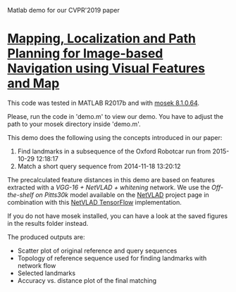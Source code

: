  Matlab demo for our CVPR'2019 paper
# [Mapping, Localization and Path Planning for Image-based Navigation using Visual Features and Map](https://arxiv.org/pdf/1812.03795.pdf)

This code was tested in MATLAB R2017b and with [mosek 8.1.0.64](https://www.mosek.com/downloads/).

Please, run the code in 'demo.m' to view our demo.
You have to adjust the path to your mosek directory inside 'demo.m'.

This demo does the following using the concepts introduced in our paper:
1) Find landmarks in a subsequence of the Oxford Robotcar run from  2015-10-29 12:18:17
2) Match a short query sequence from 2014-11-18 13:20:12

The precalculated feature distances in this demo are based on features extracted with a _VGG-16 + NetVLAD + whitening_ network.
We use the _Off-the-shelf on Pitts30k_ model available on the [NetVLAD](https://www.di.ens.fr/willow/research/netvlad/) project page in combination with this [NetVLAD TensorFlow](https://github.com/uzh-rpg/netvlad_tf_open) implementation.   

If you do not have mosek installed, you can have a look at the saved
figures in the results folder instead.

The produced outputs are:
- Scatter plot of original reference and query sequences
- Topology of reference sequence used for finding landmarks with network flow
- Selected landmarks
- Accuracy vs. distance plot of the final matching

